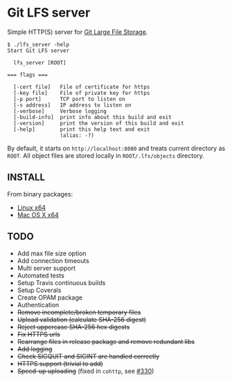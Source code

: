 
# Git LFS server

Simple HTTP(S) server for [Git Large File Storage](https://git-lfs.github.com).

```
$ ./lfs_server -help
Start Git LFS server

  lfs_server [ROOT]

=== flags ===

  [-cert file]   File of certificate for https
  [-key file]    File of private key for https
  [-p port]      TCP port to listen on
  [-s address]   IP address to listen on
  [-verbose]     Verbose logging
  [-build-info]  print info about this build and exit
  [-version]     print the version of this build and exit
  [-help]        print this help text and exit
                 (alias: -?)
```
By default, it starts on `http://localhost:8080` and treats current directory as `ROOT`. All object files are stored locally in `ROOT/.lfs/objects` directory.

## INSTALL

From binary packages:
* [Linux x64](https://github.com/artemkin/git-lfs-server/releases/download/v0.2.0/lfs_server-0.2.0-linux.x64.tar.gz)
* [Mac OS X x64](https://github.com/artemkin/git-lfs-server/releases/download/v0.2.0/lfs_server-0.2.0-osx.x64.tar.gz)

## TODO
* Add max file size option
* Add connection timeouts
* Multi server support
* Automated tests
* Setup Travis continuous builds
* Setup Coverals
* Create OPAM package
* Authentication
* ~~Remove incomplete/broken temporary files~~
* ~~Upload validation (calculate SHA-256 digest)~~
* ~~Reject uppercase SHA-256 hex digests~~
* ~~Fix HTTPS urls~~
* ~~Rearrange files in release package and remove redundant libs~~
* ~~Add logging~~
* ~~Check SIGQUIT and SIGINT are handled correctly~~
* ~~HTTPS support (trivial to add)~~
* ~~Speed-up uploading~~ (fixed in `cohttp`, see [#330](https://github.com/mirage/ocaml-cohttp/pull/330))

